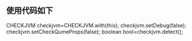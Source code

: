  ## 使用代码如下
 CHECKJVM checkjvm=CHECKJVM.with(this);
 checkjvm.setDebug(false);
 checkjvm.setCheckQumeProps(false);
 boolean bool=checkjvm.detect();